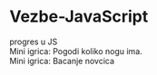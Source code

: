 # Vezbe-JavaScript
progres u JS<br>
Mini igrica: Pogodi koliko nogu ima.<br>
Mini igrica: Bacanje novcica

